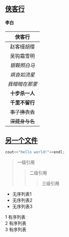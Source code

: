 ## [侠客行](https://baike.baidu.com/item/%E4%BE%A0%E5%AE%A2%E8%A1%8C/12266?fr=aladdin)
#### 李白
 

|     侠客行     |
| :------------: |
|   赵客缦胡缨   |
|   吴钩霜雪明   |
|  *银鞍照白马*  |
|  *飒沓如流星*  |
| *我暗暗在那里* |
| **十步杀一人** |
| **千里不留行** |
| ~~事了拂衣去~~ |
| ~~深藏身与名~~ |

## [另一个文件](README.md)

```C++
cout<<"hello world!"<<endl;
```
>一级引用
>>二级引用
>>>三级引用

* 无序列表1
* 无序列表2
* 无序列表3

1 有序列表<br />
2 有序列表<br />
3 有序列表<br />

 
